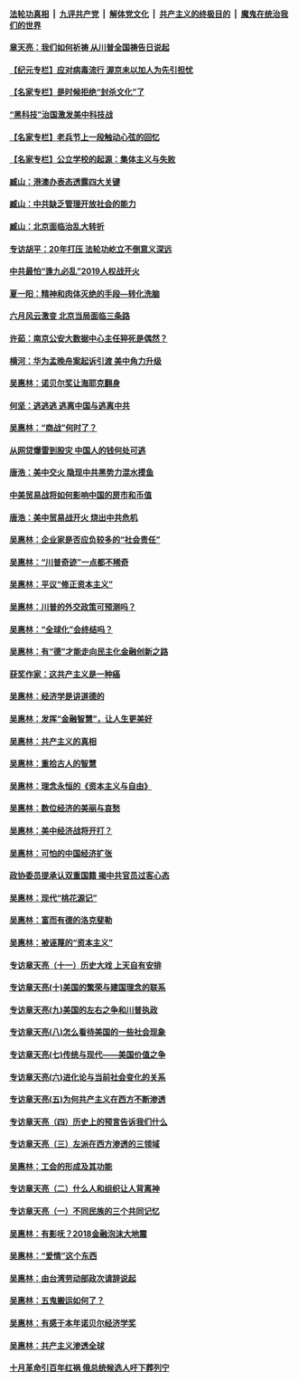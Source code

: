 ####  [法轮功真相](../../../../basic/blob/master/README.md?t=07101931) &nbsp;|&nbsp; [九评共产党](../../../../9ping.md/blob/master/README.md?t=07101931) &nbsp;|&nbsp; [解体党文化](../../../../jtdwh.md/blob/master/README.md?t=07101931)  &nbsp;|&nbsp; [共产主义的终极目的](../../../../gczydzjmd.md/blob/master/README.md?t=07101931) &nbsp;|&nbsp; [魔鬼在统治我们的世界](../../../../mgztzwmdsj.md/blob/master/README.md?t=07101931) 

#### [章天亮：我们如何祈祷 从川普全国祷告日说起](../pages/nsc423/n11944627.md?t=07101931) 

#### [【纪元专栏】应对病毒流行 渥京未以加人为先引担忧](../pages/nsc423/n11875714.md?t=07101931) 

#### [【名家专栏】是时候拒绝“封杀文化”了](../pages/nsc423/n11814093.md?t=07101931) 

#### [“黑科技”治国激发美中科技战](../pages/nsc423/n11638056.md?t=07101931) 

#### [【名家专栏】老兵节上一段触动心弦的回忆](../pages/nsc423/n11646016.md?t=07101931) 

#### [【名家专栏】公立学校的起源：集体主义与失败](../pages/nsc423/n11601833.md?t=07101931) 

#### [臧山：港澳办表态透露四大关键](../pages/nsc423/n11421628.md?t=07101931) 

#### [臧山：中共缺乏管理开放社会的能力](../pages/nsc423/n11407457.md?t=07101931) 

#### [臧山：北京面临治乱大转折](../pages/nsc423/n11406895.md?t=07101931) 

#### [专访胡平：20年打压 法轮功屹立不倒意义深远](../pages/nsc423/n11398800.md?t=07101931) 

#### [中共最怕“逢九必乱”2019人权战开火](../pages/nsc423/n11385248.md?t=07101931) 

#### [夏一阳：精神和肉体灭绝的手段—转化洗脑](../pages/nsc423/n11368250.md?t=07101931) 

#### [六月风云激变 北京当局面临三条路](../pages/nsc423/n11313668.md?t=07101931) 

#### [许茹：南京公安大数据中心主任猝死是偶然？](../pages/nsc423/n11064744.md?t=07101931) 

#### [横河：华为孟晚舟案起诉引渡 美中角力升级](../pages/nsc423/n11027230.md?t=07101931) 

#### [吴惠林：诺贝尔奖让海耶克翻身](../pages/nsc423/n10890049.md?t=07101931) 

#### [何坚：逃逃逃 逃离中国与逃离中共](../pages/nsc423/n10592891.md?t=07101931) 

#### [吴惠林：“商战”何时了？](../pages/nsc423/n10573558.md?t=07101931) 

#### [从网贷爆雷到股灾 中国人的钱何处可逃](../pages/nsc423/n10572800.md?t=07101931) 

#### [唐浩：美中交火 隐现中共黑势力混水摸鱼](../pages/nsc423/n10544040.md?t=07101931) 

#### [中美贸易战将如何影响中国的房市和币值](../pages/nsc423/n10543697.md?t=07101931) 

#### [唐浩：美中贸易战开火 烧出中共危机](../pages/nsc423/n10540126.md?t=07101931) 

#### [吴惠林：企业家是否应负较多的“社会责任”](../pages/nsc423/n10535022.md?t=07101931) 

#### [吴惠林：“川普奇迹”一点都不稀奇](../pages/nsc423/n10512808.md?t=07101931) 

#### [吴惠林：平议“修正资本主义”](../pages/nsc423/n10495724.md?t=07101931) 

#### [吴惠林：川普的外交政策可预测吗？](../pages/nsc423/n10462387.md?t=07101931) 

#### [吴惠林：“全球化”会终结吗？](../pages/nsc423/n10452838.md?t=07101931) 

#### [吴惠林：有“德”才能走向民主化金融创新之路](../pages/nsc423/n10432292.md?t=07101931) 

#### [获奖作家：这共产主义是一种癌](../pages/nsc423/n10431541.md?t=07101931) 

#### [吴惠林：经济学是讲道德的](../pages/nsc423/n10398014.md?t=07101931) 

#### [吴惠林：发挥“金融智慧”，让人生更美好](../pages/nsc423/n10375019.md?t=07101931) 

#### [吴惠林：共产主义的真相](../pages/nsc423/n10351394.md?t=07101931) 

#### [吴惠林：重拾古人的智慧](../pages/nsc423/n10337691.md?t=07101931) 

#### [吴惠林：理念永恒的《资本主义与自由》](../pages/nsc423/n10316274.md?t=07101931) 

#### [吴惠林：数位经济的美丽与哀愁](../pages/nsc423/n10292946.md?t=07101931) 

#### [吴惠林：美中经济战将开打？](../pages/nsc423/n10258825.md?t=07101931) 

#### [吴惠林：可怕的中国经济扩张](../pages/nsc423/n10219147.md?t=07101931) 

#### [政协委员提承认双重国籍 揭中共官员过客心态](../pages/nsc423/n10208809.md?t=07101931) 

#### [吴惠林：现代“桃花源记”](../pages/nsc423/n10185234.md?t=07101931) 

#### [吴惠林：富而有德的洛克斐勒](../pages/nsc423/n10142264.md?t=07101931) 

#### [吴惠林：被诬蔑的“资本主义”](../pages/nsc423/n10124816.md?t=07101931) 

#### [专访章天亮（十一）历史大戏 上天自有安排](../pages/nsc423/n10094905.md?t=07101931) 

#### [专访章天亮(十)美国的繁荣与建国理念的联系](../pages/nsc423/n10094899.md?t=07101931) 

#### [专访章天亮(九)美国的左右之争和川普执政](../pages/nsc423/n10094889.md?t=07101931) 

#### [专访章天亮(八)怎么看待美国的一些社会现象](../pages/nsc423/n10094857.md?t=07101931) 

#### [专访章天亮(七)传统与现代——美国价值之争](../pages/nsc423/n10093140.md?t=07101931) 

#### [专访章天亮(六)进化论与当前社会变化的关系](../pages/nsc423/n10092036.md?t=07101931) 

#### [专访章天亮(五)为何共产主义在西方不断渗透](../pages/nsc423/n10083620.md?t=07101931) 

#### [专访章天亮（四）历史上的预言告诉我们什么](../pages/nsc423/n10083606.md?t=07101931) 

#### [专访章天亮（三）左派在西方渗透的三领域](../pages/nsc423/n10081115.md?t=07101931) 

#### [吴惠林：工会的形成及其功能](../pages/nsc423/n10080633.md?t=07101931) 

#### [专访章天亮（二）什么人和组织让人背离神](../pages/nsc423/n10076637.md?t=07101931) 

#### [专访章天亮（一）不同民族的三个共同记忆](../pages/nsc423/n10074188.md?t=07101931) 

#### [吴惠林：有影呒？2018金融泡沫大地震](../pages/nsc423/n10040534.md?t=07101931) 

#### [吴惠林：“爱情”这个东西](../pages/nsc423/n10019423.md?t=07101931) 

#### [吴惠林：由台湾劳动部政次请辞说起](../pages/nsc423/n9979679.md?t=07101931) 

#### [吴惠林：五鬼搬运如何了？](../pages/nsc423/n9925338.md?t=07101931) 

#### [吴惠林：有感于本年诺贝尔经济学奖](../pages/nsc423/n9871883.md?t=07101931) 

#### [吴惠林：共产主义渗透全球](../pages/nsc423/n9812748.md?t=07101931) 

#### [十月革命引百年红祸 俄总统候选人吁下葬列宁](../pages/nsc423/n9810182.md?t=07101931) 

